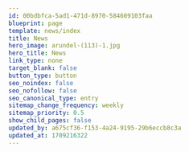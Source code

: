 ```yaml
---
id: 00bdbfca-5ad1-471d-8970-584609103faa
blueprint: page
template: news/index
title: News
hero_image: arundel-(113)-1.jpg
hero_title: News
link_type: none
target_blank: false
button_type: button
seo_noindex: false
seo_nofollow: false
seo_canonical_type: entry
sitemap_change_frequency: weekly
sitemap_priority: 0.5
show_child_pages: false
updated_by: a675cf36-f153-4a24-9195-29b6eccb8c3a
updated_at: 1709216322
---
```

